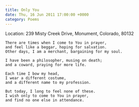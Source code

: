 ```yaml
---
title: Only You
date: Thu, 16 Jun 2011 17:00:00 +0000
category: Poems
---
```


Location: 239 Misty Creek Drive, Monument, Colorado, 80132

    There are times when I come to You in prayer,  
    and feel like a beggar, hoping for salvation.  
    Other days, I am a merchant, bargaining for my soul.

    I have been a philosopher, musing on death;  
    and a coward, praying for more life.

    Each time I bow my head,  
    I wear a different costume,  
    and a different name to my profession.

    But today, I long to feel none of these.  
    I wish only to come to You in prayer,  
    and find no one else in attendance.
